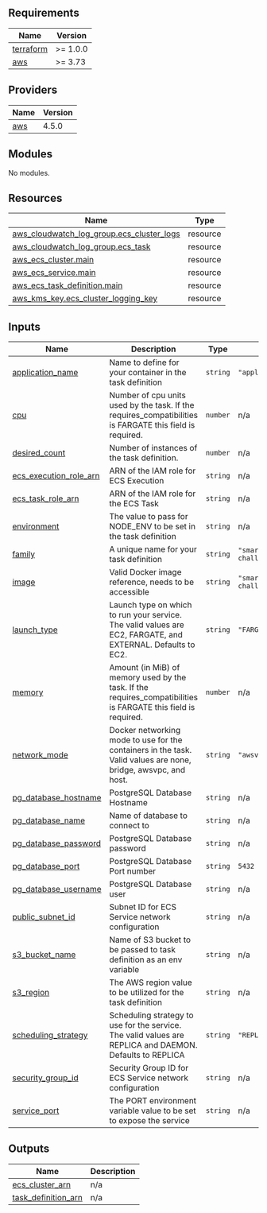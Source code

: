 <!-- BEGIN_TF_DOCS -->
## Requirements

| Name | Version |
|------|---------|
| <a name="requirement_terraform"></a> [terraform](#requirement\_terraform) | >= 1.0.0 |
| <a name="requirement_aws"></a> [aws](#requirement\_aws) | >= 3.73 |

## Providers

| Name | Version |
|------|---------|
| <a name="provider_aws"></a> [aws](#provider\_aws) | 4.5.0 |

## Modules

No modules.

## Resources

| Name | Type |
|------|------|
| [aws_cloudwatch_log_group.ecs_cluster_logs](https://registry.terraform.io/providers/hashicorp/aws/latest/docs/resources/cloudwatch_log_group) | resource |
| [aws_cloudwatch_log_group.ecs_task](https://registry.terraform.io/providers/hashicorp/aws/latest/docs/resources/cloudwatch_log_group) | resource |
| [aws_ecs_cluster.main](https://registry.terraform.io/providers/hashicorp/aws/latest/docs/resources/ecs_cluster) | resource |
| [aws_ecs_service.main](https://registry.terraform.io/providers/hashicorp/aws/latest/docs/resources/ecs_service) | resource |
| [aws_ecs_task_definition.main](https://registry.terraform.io/providers/hashicorp/aws/latest/docs/resources/ecs_task_definition) | resource |
| [aws_kms_key.ecs_cluster_logging_key](https://registry.terraform.io/providers/hashicorp/aws/latest/docs/resources/kms_key) | resource |

## Inputs

| Name | Description | Type | Default | Required |
|------|-------------|------|---------|:--------:|
| <a name="input_application_name"></a> [application\_name](#input\_application\_name) | Name to define for your container in the task definition | `string` | `"application"` | no |
| <a name="input_cpu"></a> [cpu](#input\_cpu) | Number of cpu units used by the task. If the requires\_compatibilities is FARGATE this field is required. | `number` | n/a | yes |
| <a name="input_desired_count"></a> [desired\_count](#input\_desired\_count) | Number of instances of the task definition. | `number` | n/a | yes |
| <a name="input_ecs_execution_role_arn"></a> [ecs\_execution\_role\_arn](#input\_ecs\_execution\_role\_arn) | ARN of the IAM role for ECS Execution | `string` | n/a | yes |
| <a name="input_ecs_task_role_arn"></a> [ecs\_task\_role\_arn](#input\_ecs\_task\_role\_arn) | ARN of the IAM role for the ECS Task | `string` | n/a | yes |
| <a name="input_environment"></a> [environment](#input\_environment) | The value to pass for NODE\_ENV to be set in the task definition | `string` | n/a | yes |
| <a name="input_family"></a> [family](#input\_family) | A unique name for your task definition | `string` | `"smartcar-infrastructure-challenge"` | no |
| <a name="input_image"></a> [image](#input\_image) | Valid Docker image reference, needs to be accessible | `string` | `"smartcar/infrastructure-challenge:latest"` | no |
| <a name="input_launch_type"></a> [launch\_type](#input\_launch\_type) | Launch type on which to run your service. The valid values are EC2, FARGATE, and EXTERNAL. Defaults to EC2. | `string` | `"FARGATE"` | no |
| <a name="input_memory"></a> [memory](#input\_memory) | Amount (in MiB) of memory used by the task. If the requires\_compatibilities is FARGATE this field is required. | `number` | n/a | yes |
| <a name="input_network_mode"></a> [network\_mode](#input\_network\_mode) | Docker networking mode to use for the containers in the task. Valid values are none, bridge, awsvpc, and host. | `string` | `"awsvpc"` | no |
| <a name="input_pg_database_hostname"></a> [pg\_database\_hostname](#input\_pg\_database\_hostname) | PostgreSQL Database Hostname | `string` | n/a | yes |
| <a name="input_pg_database_name"></a> [pg\_database\_name](#input\_pg\_database\_name) | Name of database to connect to | `string` | n/a | yes |
| <a name="input_pg_database_password"></a> [pg\_database\_password](#input\_pg\_database\_password) | PostgreSQL Database password | `string` | n/a | yes |
| <a name="input_pg_database_port"></a> [pg\_database\_port](#input\_pg\_database\_port) | PostgreSQL Database Port number | `string` | `5432` | no |
| <a name="input_pg_database_username"></a> [pg\_database\_username](#input\_pg\_database\_username) | PostgreSQL Database user | `string` | n/a | yes |
| <a name="input_public_subnet_id"></a> [public\_subnet\_id](#input\_public\_subnet\_id) | Subnet ID for ECS Service network configuration | `string` | n/a | yes |
| <a name="input_s3_bucket_name"></a> [s3\_bucket\_name](#input\_s3\_bucket\_name) | Name of S3 bucket to be passed to task definition as an env variable | `string` | n/a | yes |
| <a name="input_s3_region"></a> [s3\_region](#input\_s3\_region) | The AWS region value to be utilized for the task definition | `string` | n/a | yes |
| <a name="input_scheduling_strategy"></a> [scheduling\_strategy](#input\_scheduling\_strategy) | Scheduling strategy to use for the service. The valid values are REPLICA and DAEMON. Defaults to REPLICA | `string` | `"REPLICA"` | no |
| <a name="input_security_group_id"></a> [security\_group\_id](#input\_security\_group\_id) | Security Group ID for ECS Service network configuration | `string` | n/a | yes |
| <a name="input_service_port"></a> [service\_port](#input\_service\_port) | The PORT environment variable value to be set to expose the service | `string` | n/a | yes |

## Outputs

| Name | Description |
|------|-------------|
| <a name="output_ecs_cluster_arn"></a> [ecs\_cluster\_arn](#output\_ecs\_cluster\_arn) | n/a |
| <a name="output_task_definition_arn"></a> [task\_definition\_arn](#output\_task\_definition\_arn) | n/a |
<!-- END_TF_DOCS -->